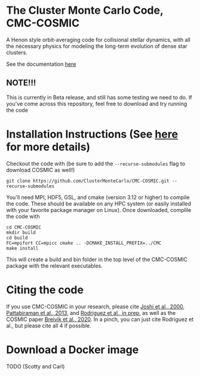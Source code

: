 # The Cluster Monte Carlo Code, CMC-COSMIC
A Henon style orbit-averaging code for collisional stellar dynamics, with all the necessary physics for modeling the long-term evolution of dense star clusters.  

See the documentation [here](https://clustermontecarlo.github.io/)

## NOTE!!!
This is currently in Beta release, and still has some testing we need to do.  If you've come across this repository, feel free to download and try running the code

# Installation Instructions (See [here](https://clustermontecarlo.github.io/CMC-COSMIC/install/index.html) for more details)

Checkout the code with (be sure to add the `--recurse-submodules` flag to download COSMIC as well!)

```
git clone https://github.com/ClusterMonteCarlo/CMC-COSMIC.git --recurse-submodules
```

You'll need MPI, HDF5, GSL, and cmake (version 3.12 or higher) to compile the code.  These should be available on any HPC system (or easily installed with your favorite package manager on Linux).  Once downloaded, complile the code with

```
cd CMC-COSMIC
mkdir build
cd build
FC=mpifort CC=mpicc cmake .. -DCMAKE_INSTALL_PREFIX=../CMC
make install
```

This will create a build and bin folder in the top level of the CMC-COSMIC package with the relevant executables.

# Citing the code
If you use CMC-COSMIC in your research, please cite [Joshi et al., 2000](https://ui.adsabs.harvard.edu/abs/2000ApJ...540..969J/abstract), [Pattabiraman et al., 2013](https://ui.adsabs.harvard.edu/abs/2013ApJS..204...15P/abstract), and [Rodriguez et al., in prep](https://i.pinimg.com/originals/ca/fe/32/cafe32d3992642c2f21b56d87d8b4768.gif), as well as the COSMIC paper [Breivik et al., 2020](https://ui.adsabs.harvard.edu/abs/2020ApJ...898...71B/abstract).  In a pinch, you can just cite Rodriguez et al., but please cite all 4 if possible.

# Download a Docker image

TODO (Scotty and Carl)
